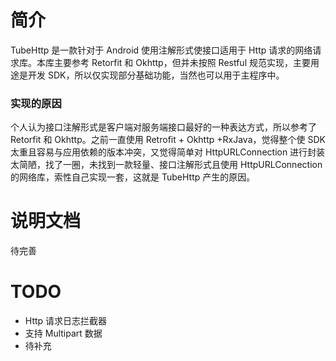 # 简介
TubeHttp 是一款针对于 Android 使用注解形式使接口适用于 Http 请求的网络请求库。本库主要参考 Retorfit 和 Okhttp，但并未按照 Restful 规范实现，主要用途是开发 SDK，所以仅实现部分基础功能，当然也可以用于主程序中。

### 实现的原因
个人认为接口注解形式是客户端对服务端接口最好的一种表达方式，所以参考了 Retorfit 和 Okhttp。之前一直使用 Retrofit + Okhttp +RxJava，觉得整个使 SDK 太重且容易与应用依赖的版本冲突，又觉得简单对 HttpURLConnection 进行封装太简陋，找了一圈，未找到一款轻量、接口注解形式且使用 HttpURLConnection 的网络库，索性自己实现一套，这就是 TubeHttp 产生的原因。

# 说明文档
待完善

# TODO

* Http 请求日志拦截器
* 支持 Multipart 数据
* 待补充